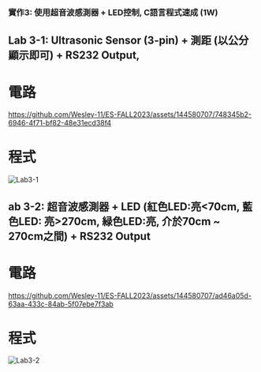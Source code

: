 ### 實作3: 使用超音波感測器 + LED控制, C語言程式速成 (1W)
## Lab 3-1: Ultrasonic Sensor (3-pin) + 測距 (以公分顯示即可) + RS232 Output,
# 電路
https://github.com/Wesley-11/ES-FALL2023/assets/144580707/748345b2-6946-4f71-bf82-48e31ecd38f4
# 程式
![Lab3-1](https://github.com/Wesley-11/ES-FALL2023/assets/144580707/edb13a79-5045-4c31-9c9e-62d51413fba6)

## ab 3-2: 超音波感測器 + LED (紅色LED:亮<70cm, 藍色LED: 亮>270cm, 緑色LED:亮, 介於70cm ~ 270cm之間) + RS232 Output
# 電路
https://github.com/Wesley-11/ES-FALL2023/assets/144580707/ad46a05d-63aa-433c-84ab-5f07ebe7f3ab
# 程式
![Lab3-2](https://github.com/Wesley-11/ES-FALL2023/assets/144580707/76b63676-e22f-433f-9560-bae3a4cc621e)

